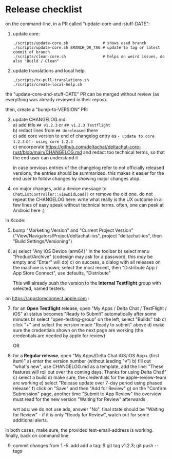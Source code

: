 # Release checklist

on the command-line, in a PR called "update-core-and-stuff-DATE":

1. update core:
   ```
   ./scripts/update-core.sh               # shows used branch
   ./scripts/update-core.sh BRANCH_OR_TAG # update to tag or latest commit of branch
   ./scripts/clean-core.sh                # helps on weird issues, do also "Build / Clean"
   ```

2. update translations and local help:
   ```
   ./scripts/tx-pull-translations.sh
   ./scripts/create-local-help.sh
   ```

the "update-core-and-stuff-DATE" PR can be merged without review
(as everything was already reviewed in their repos).

then, create a "bump-to-VERSION" PR:

3. update CHANGELOG.md:  
   a) add title `## v1.2.3` or `## v1.2.3 Testflight`  
   b) redact lines from `## Unreleased` there  
   c) add core version to end of changelog entry as `- update to core 1.2.3` or `- using core 1.2.3`  
   c) encorperate <https://github.com/deltachat/deltachat-core-rust/blob/main/CHANGELOG.md>
      and redact too technical terms, so that the end user can understand it

   in case previous entries of the changelog refer to not officially released versions,
   the entries should be summarized.
   this makes it easier for the end user to follow changes by showing major changes atop.

4. on major changes, add a device message to `ChatListController::viewDidLoad()`
   or remove the old one.
   do not repeat the CHANGELOG here: write what really is the UX outcome
   in a few lines of easy speak without technical terms.
   often, one can peek at Android here :)

in Xcode:

5. bump "Marketing Version" and "Current Project Version"
   ("View/Navigators/Project/deltachat-ios",
   project "deltachat-ios", then "Build Settings/Versioning")

6. a) select "Any iOS Device (arm64)" in the toolbar
   b) select menu "Product/Archive"
      (codesign may ask for a password, this _may_ be empty and "Enter" will do)
   c) on success, a dialog with all releases on the machine is shown;
      select the most recent,
      then "Distribute App / App Store Connect", use defaults, "Distribute"

   This will already push the version to the **Internal Testflight** group
   with selected, named testers.

on https://appstoreconnect.apple.com :

7. for an **Open Testflight** release, open "My Apps / Delta Chat / TestFlight / iOS"
   a) status becomes "Ready to Submit" automatically after some minutes
   b) select "open-testing-group" on the left, select "Builds" tab
   c) click "+" and select the version made "Ready to submit" above
   d) make sure the credentials shown on the next page are working
      (the credentials are needed by apple for review)

   OR

8. for a **Regular release**, open "My Apps/Delta Chat iOS/iOS App+ (first item)"
   a) enter the version number (without leading "v")
   b) fill out "what's new", use CHANGELOG.md as a template, add the line:
      "These features will roll out over the coming days. Thanks for using Delta Chat!"
   c) select a build
   d) make sure, the credentials for the apple-review-team are working
   e) select "Release update over 7-day period using phased release"
   f) click on "Save" and then "Add for Review"
   g) on the "Confirm Submission" page, another time "Submit to App Review"
   the overview must read for the new version "Waiting for Review" afterwards

   wrt ads: we do not use ads, answer "No".
   final state should be "Waiting for Review" - if it is only "Ready for Review",
   watch out for some additional alerts.

in both cases, make sure, the provided test-email-address is working.
finally, back on command line:

9. commit changes from 1.-5. add add a tag:
   $ git tag v1.2.3; git push --tags
